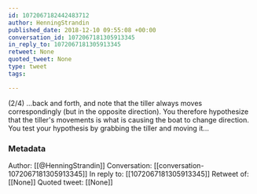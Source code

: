 ```yaml
---
id: 1072067182442483712
author: HenningStrandin
published_date: 2018-12-10 09:55:08 +00:00
conversation_id: 1072067181305913345
in_reply_to: 1072067181305913345
retweet: None
quoted_tweet: None
type: tweet
tags:

---
```


(2/4) ...back and forth, and note that the tiller always moves correspondingly (but in the opposite direction). You therefore hypothesize that the tiller's movements is what is causing the boat to change direction. You test your hypothesis by grabbing the tiller and moving it...

### Metadata

Author: [[@HenningStrandin]]
Conversation: [[conversation-1072067181305913345]]
In reply to: [[1072067181305913345]]
Retweet of: [[None]]
Quoted tweet: [[None]]
